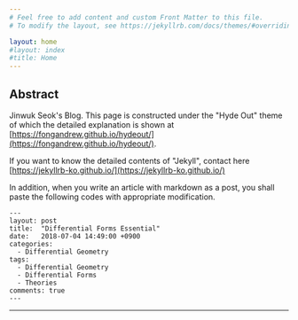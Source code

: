 ```yaml
---
# Feel free to add content and custom Front Matter to this file.
# To modify the layout, see https://jekyllrb.com/docs/themes/#overriding-theme-defaults

layout: home
#layout: index
#title: Home
---
```

## Abstract

Jinwuk Seok's Blog. This page is constructed under the "Hyde Out" theme of which the detailed explanation is shown at [https://fongandrew.github.io/hydeout/](https://fongandrew.github.io/hydeout/).

If you want to know the detailed contents of "Jekyll", contact here [https://jekyllrb-ko.github.io/](https://jekyllrb-ko.github.io/)

In addition, when you write an article with markdown as a post, you shall paste the following codes with appropriate modification.
~~~
---
layout: post
title:  "Differential Forms Essential"
date:   2018-07-04 14:49:00 +0900
categories:
  - Differential Geometry
tags:
  - Differential Geometry
  - Differential Forms 
  - Theories
comments: true
---
~~~

---